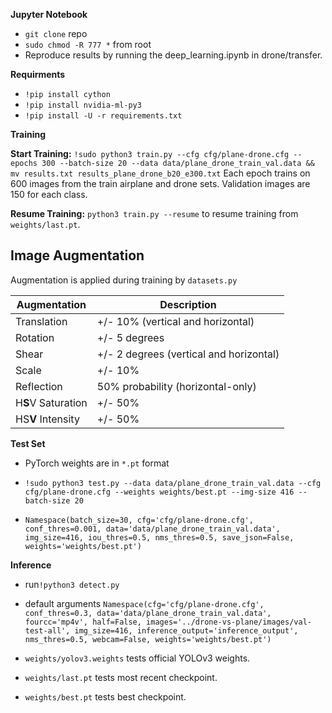 **Jupyter Notebook** 

- `git clone` repo
- `sudo chmod -R 777 *` from root
- Reproduce results by running the deep_learning.ipynb in drone/transfer.

**Requirments**

- `!pip install cython`
- `!pip install nvidia-ml-py3`
- `!pip install -U -r requirements.txt`

**Training**

**Start Training:** `!sudo python3 train.py --cfg cfg/plane-drone.cfg --epochs 300 --batch-size 20 --data data/plane_drone_train_val.data && mv results.txt results_plane_drone_b20_e300.txt` Each epoch trains on 600 images from the train airplane and drone sets. Validation images are 150 for each class.

**Resume Training:** `python3 train.py --resume` to resume training from `weights/last.pt`.

## Image Augmentation
Augmentation is applied during training by `datasets.py`  

Augmentation | Description
--- | ---
Translation | +/- 10% (vertical and horizontal)
Rotation | +/- 5 degrees
Shear | +/- 2 degrees (vertical and horizontal)
Scale | +/- 10%
Reflection | 50% probability (horizontal-only)
H**S**V Saturation | +/- 50%
HS**V** Intensity | +/- 50%

**Test Set**

- PyTorch weights are in `*.pt` format

- `!sudo python3 test.py --data data/plane_drone_train_val.data --cfg cfg/plane-drone.cfg --weights weights/best.pt --img-size 416 --batch-size 20`

- `Namespace(batch_size=30, cfg='cfg/plane-drone.cfg', conf_thres=0.001, data='data/plane_drone_train_val.data', img_size=416, iou_thres=0.5, nms_thres=0.5, save_json=False, weights='weights/best.pt')`

**Inference**
- run`!python3 detect.py`

- default arguments `Namespace(cfg='cfg/plane-drone.cfg', conf_thres=0.3, data='data/plane_drone_train_val.data', fourcc='mp4v', half=False, images='../drone-vs-plane/images/val-test-all', img_size=416, inference_output='inference_output', nms_thres=0.5, webcam=False, weights='weights/best.pt')`

- `weights/yolov3.weights` tests official YOLOv3 weights.
- `weights/last.pt` tests most recent checkpoint.
- `weights/best.pt` tests best checkpoint.
